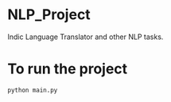 # NLP_Project
Indic Language Translator and other NLP tasks.

# To run the project
```py
python main.py
```
